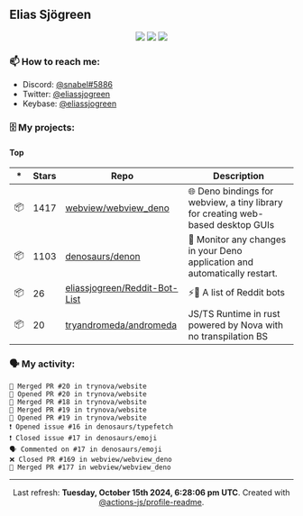 ## Elias Sjögreen

<p align="center">
  <img src="https://img.shields.io/badge/🎂-dec. 2003-success" />
  <img src="https://img.shields.io/badge/🌎-Stockholm-informational" />
  <img src="https://img.shields.io/badge/👦-He/Him-informational" />
</p>

### 📫 How to reach me:

- Discord: [@snabel#5886](https://discord.com/users/267978757799673866)
- Twitter: [@eliassjogreen](https://twitter.com/eliassjogreen)
- Keybase: [@eliassjogreen](https://keybase.io/eliassjogreen)

### 🗄 My projects:

#### Top
|*|Stars|Repo|Description|
|---|---|---|---|
| 📦 | 1417 | [webview/webview_deno](https://github.com/webview/webview_deno) | 🌐 Deno bindings for webview, a tiny library for creating web-based desktop GUIs |
| 📦 | 1103 | [denosaurs/denon](https://github.com/denosaurs/denon) | 👀 Monitor any changes in your Deno application and automatically restart. |
| 📦 | 26 | [eliassjogreen/Reddit-Bot-List](https://github.com/eliassjogreen/Reddit-Bot-List) | ⚡️🤖 A list of Reddit bots |
| 📦 | 20 | [tryandromeda/andromeda](https://github.com/tryandromeda/andromeda) | JS/TS Runtime in rust powered by Nova with no transpilation BS |

### 🗣 My activity:

```
🎉 Merged PR #20 in trynova/website
💪 Opened PR #20 in trynova/website
🎉 Merged PR #18 in trynova/website
🎉 Merged PR #19 in trynova/website
💪 Opened PR #19 in trynova/website
❗️ Opened issue #16 in denosaurs/typefetch
❗️ Closed issue #17 in denosaurs/emoji
🗣 Commented on #17 in denosaurs/emoji
❌ Closed PR #169 in webview/webview_deno
🎉 Merged PR #177 in webview/webview_deno
```

------------
<p align="center">Last refresh: <b>Tuesday, October 15th 2024, 6:28:06 pm UTC</b>. Created with <a href=https://github.com/marketplace/actions/profile-readme>@actions-js/profile-readme</a>.</p>
